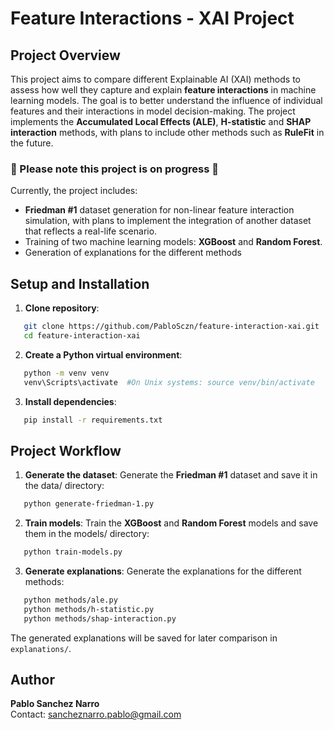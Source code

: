 # Feature Interactions - XAI Project

## Project Overview 

This project aims to compare different Explainable AI (XAI) methods to assess how well they capture and explain **feature interactions** in machine learning models. The goal is to better understand the influence of individual features and their interactions in model decision-making.
The project implements the **Accumulated Local Effects (ALE)**, **H-statistic** and **SHAP interaction** methods, with plans to include other methods such as **RuleFit** in the future.

### 🚧 Please note this project is on progress 🚧

Currently, the project includes:
- **Friedman #1** dataset generation for non-linear feature interaction simulation, with plans to implement the integration of another dataset that reflects a real-life scenario.
- Training of two machine learning models: **XGBoost** and **Random Forest**.
- Generation of explanations for the different methods

## Setup and Installation

1. **Clone repository**:
```bash
   git clone https://github.com/PabloSczn/feature-interaction-xai.git
   cd feature-interaction-xai
```

2. **Create a Python virtual environment**:
```bash
   python -m venv venv
   venv\Scripts\activate  #On Unix systems: source venv/bin/activate
```

3. **Install dependencies**:
```bash
   pip install -r requirements.txt
```

## Project Workflow

1. **Generate the dataset**:
   Generate the **Friedman #1** dataset and save it in the data/ directory:
```bash
   python generate-friedman-1.py
```

2. **Train models**:
   Train the **XGBoost** and **Random Forest** models and save them in the models/ directory:
```bash
   python train-models.py
```

3. **Generate explanations**:
   Generate the explanations for the different methods:
```bash
   python methods/ale.py
   python methods/h-statistic.py
   python methods/shap-interaction.py
```

The generated explanations will be saved for later comparison in `explanations/`.

## Author
**Pablo Sanchez Narro**  
Contact: sancheznarro.pablo@gmail.com